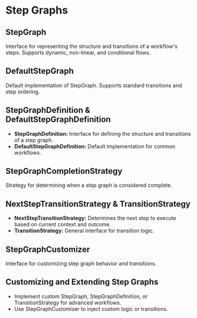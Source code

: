 # Step Graphs

## StepGraph
Interface for representing the structure and transitions of a workflow's steps. Supports dynamic, non-linear, and conditional flows.

## DefaultStepGraph
Default implementation of StepGraph. Supports standard transitions and step ordering.

## StepGraphDefinition & DefaultStepGraphDefinition
- **StepGraphDefinition:** Interface for defining the structure and transitions of a step graph.
- **DefaultStepGraphDefinition:** Default implementation for common workflows.

## StepGraphCompletionStrategy
Strategy for determining when a step graph is considered complete.

## NextStepTransitionStrategy & TransitionStrategy
- **NextStepTransitionStrategy:** Determines the next step to execute based on current context and outcome.
- **TransitionStrategy:** General interface for transition logic.

## StepGraphCustomizer
Interface for customizing step graph behavior and transitions.

## Customizing and Extending Step Graphs
- Implement custom StepGraph, StepGraphDefinition, or TransitionStrategy for advanced workflows.
- Use StepGraphCustomizer to inject custom logic or transitions. 